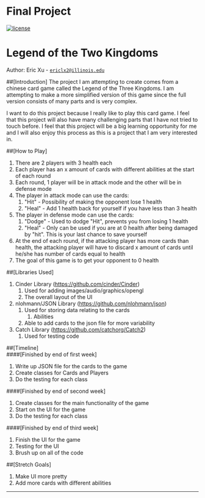 # Final Project

[![license](https://img.shields.io/badge/license-MIT-green)](LICENSE)

# Legend of the Two Kingdoms

Author: Eric Xu - [`ericlx2@illinois.edu`](mailto:example@illinois.edu)

##[Introduction]
The project I am attempting to create comes from a chinese card game called
the Legend of the Three Kingdoms. I am attempting to make a more simplified
version of this game since the full version consists of many parts and is
very complex.

I want to do this project because I really like to play this card game. I feel
that this project will also have many challenging parts that I have not tried
to touch before. I feel that this project will be a big learning opportunity
for me and I will also enjoy this process as this is a project that I am very
interested in.

##[How to Play]
1. There are 2 players with 3 health each
2. Each player has an x amount of cards with different abilities at the start 
of each round
3. Each round, 1 player will be in attack mode and the other will be in
defense mode
4. The player in attack mode can use the cards:
    1. "Hit" - Possibility of making the opponent lose 1 health
    2. "Heal" - Add 1 health back for yourself if you have less than 3 health
5. The player in defense mode can use the cards:
    1. "Dodge" - Used to dodge "Hit", prevents you from losing 1 health
    2. "Heal" - Only can be used if you are at 0 health after being damaged
    by "hit". This is your last chance to save yourself
6. At the end of each round, if the attacking player has more cards than
health, the attacking player will have to discard x amount of cards until
he/she has number of cards equal to health
7. The goal of this game is to get your opponent to 0 health

##[Libraries Used]
1. Cinder Library (https://github.com/cinder/Cinder)
    1. Used for adding images/audio/graphics/opengl
    2. The overall layout of the UI
2. nlohmann/JSON Library (https://github.com/nlohmann/json)
    1. Used for storing data relating to the cards
        1. Abilities
    2. Able to add cards to the json file for more variability
3. Catch Library (https://github.com/catchorg/Catch2)
    1. Used for testing code
  
##[Timeline]  
####[Finished by end of first week]
1. Write up JSON file for the cards to the game
2. Create classes for Cards and Players
3. Do the testing for each class

####[Finished by end of second week]
1. Create classes for the main functionality of the game
2. Start on the UI for the game
3. Do the testing for each class

####[Finished by end of third week]
1. Finish the UI for the game
2. Testing for the UI
2. Brush up on all of the code

##[Stretch Goals]
1. Make UI more pretty
2. Add more cards with different abilities

---

